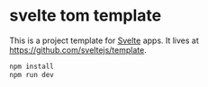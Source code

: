 # svelte tom template

This is a project template for [Svelte](https://svelte.dev) apps. It lives at https://github.com/sveltejs/template.


```bash
npm install 
npm run dev
```

